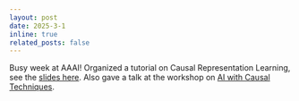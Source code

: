 ```yaml
---
layout: post
date: 2025-3-1
inline: true
related_posts: false
---
```


Busy week at AAAI! Organized a tutorial on Causal Representation Learning, see the [slides here](https://www.isg-rpi.com/aaai-25). 
Also gave a talk at the workshop on [AI with Causal Techniques](https://sites.google.com/view/aict-2025/).

